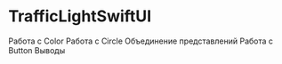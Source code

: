 # TrafficLightSwiftUI

Работа с Color
Работа с Circle
Объединение представлений
Работа с Button
Выводы

